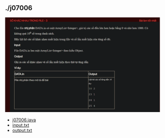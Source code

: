 ## ./j07006
![alt text](image.png)

- [j07006.java](j07006.java)
- [input.txt](input.txt)
- [output.txt](output.txt)
